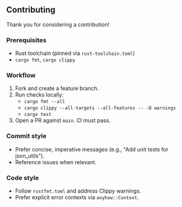 ## Contributing

Thank you for considering a contribution!

### Prerequisites
- Rust toolchain (pinned via `rust-toolchain.toml`)
- `cargo fmt`, `cargo clippy`

### Workflow
1. Fork and create a feature branch.
2. Run checks locally:
   - `cargo fmt --all`
   - `cargo clippy --all-targets --all-features -- -D warnings`
   - `cargo test`
3. Open a PR against `main`. CI must pass.

### Commit style
- Prefer concise, imperative messages (e.g., "Add unit tests for json_utils").
- Reference issues when relevant.

### Code style
- Follow `rustfmt.toml` and address Clippy warnings.
- Prefer explicit error contexts via `anyhow::Context`.


